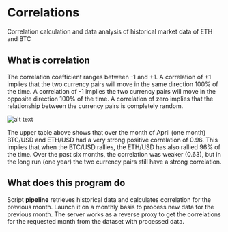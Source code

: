 # Correlations
Correlation calculation and data analysis of historical market data of ETH and BTC

## What is correlation
The correlation coefficient ranges between -1 and +1. A correlation of +1 implies that the two currency pairs will move in the same direction 100% of the time. A correlation of -1 implies the two currency pairs will move in the opposite direction 100% of the time. A correlation of zero implies that the relationship between the currency pairs is completely random.

![alt text](https://github.com/converttt/correlations/raw/master/media/screen-1.jpg 'An example of calculated data')

The upper table above shows that over the month of April (one month) BTC/USD and ETH/USD had a very strong positive correlation of 0.96. This implies that when the BTC/USD rallies, the ETH/USD has also rallied 96% of the time. Over the past six months, the correlation was weaker (0.63), but in the long run (one year) the two currency pairs still have a strong correlation.

## What does this program do
Script **pipeline** retrieves historical data and calculates correlation for the previous month. Launch it on a monthly basis to process new data for the previous month.
The server works as a reverse proxy to get the correlations for the requested month from the dataset with processed data.
